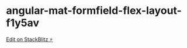 # angular-mat-formfield-flex-layout-f1y5av

[Edit on StackBlitz ⚡️](https://stackblitz.com/edit/angular-mat-formfield-flex-layout-f1y5av)